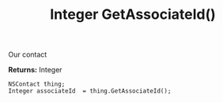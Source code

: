 ﻿---
uid: crmscript_ref_NSContact_GetAssociateId
title: Integer GetAssociateId()
intellisense: NSContact.GetAssociateId
keywords: NSContact, GetAssociateId
so.topic: reference
---

Our contact

**Returns:** Integer


```crmscript
NSContact thing;
Integer associateId  = thing.GetAssociateId();
```


